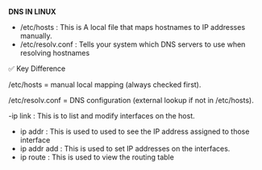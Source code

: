 **DNS IN LINUX**
-  /etc/hosts : This is A local file that maps hostnames to IP addresses manually.
-  /etc/resolv.conf : Tells your system which DNS servers to use when resolving hostnames

✅ Key Difference

/etc/hosts = manual local mapping (always checked first).

/etc/resolv.conf = DNS configuration (external lookup if not in /etc/hosts).

-ip link : This is to list and modify interfaces on the host.
- ip addr : This is used to used to see the IP address assigned to those interface
- ip addr add : This is used to set IP addresses on the interfaces.
- ip route : This is used to view the routing table
